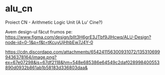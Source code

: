 # alu_cn
Proiect CN - Arithmetic Logic Unit (A Lu' Cine?)

Avem design-ul făcut frumos pe: https://www.figma.com/design/blIt3H6grE3JTbf9JlHcwq/ALU-Design?node-id=0-1&p=f&t=tKcuyUjHhbEw7J4Y-0

https://cdn.discordapp.com/attachments/654241156300931072/1353106999436378164/image.png?ex=67e07298&is=67df2118&hm=548e685386e64549c2daf028998400553890d0932b861ab1b58183d336803daa&
